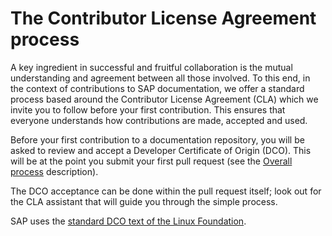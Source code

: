 # The Contributor License Agreement process

A key ingredient in successful and fruitful collaboration is the mutual understanding and agreement between all those involved. To this end, in the context of contributions to SAP documentation, we offer a standard process based around the Contributor License Agreement (CLA) which we invite you to follow before your first contribution. This ensures that everyone understands how contributions are made, accepted and used.

Before your first contribution to a documentation repository, you will be asked to review and accept a Developer Certificate of Origin (DCO). This will be at the point you submit your first pull request (see the [Overall process](content-contribution/overall-process.md) description).

The DCO acceptance can be done within the pull request itself; look out for the CLA assistant that will guide you through the simple process.

SAP uses the [standard DCO text of the Linux Foundation][dco].


[dco]: https://developercertificate.org/
